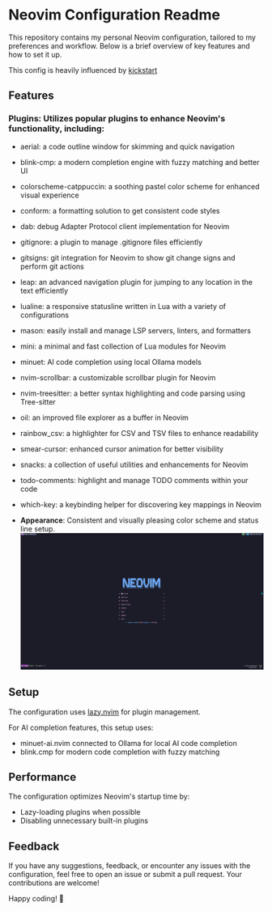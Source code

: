 # Neovim Configuration Readme

This repository contains my personal Neovim configuration, tailored to my
preferences and workflow. Below is a brief overview of key features and how to
set it up.

This config is heavily influenced by [kickstart](https://github.com/nvim-lua/kickstart.nvim.git)

## Features

### **Plugins**: Utilizes popular plugins to enhance Neovim's functionality, including:
  - aerial: a code outline window for skimming and quick navigation
  - blink-cmp: a modern completion engine with fuzzy matching and better UI
  - colorscheme-catppuccin: a soothing pastel color scheme for enhanced visual experience
  - conform: a formatting solution to get consistent code styles
  - dab: debug Adapter Protocol client implementation for Neovim
  - gitignore: a plugin to manage .gitignore files efficiently
  - gitsigns: git integration for Neovim to show git change signs and perform git actions
  - leap: an advanced navigation plugin for jumping to any location in the text efficiently
  - lualine: a responsive statusline written in Lua with a variety of configurations
  - mason: easily install and manage LSP servers, linters, and formatters
  - mini: a minimal and fast collection of Lua modules for Neovim
  - minuet: AI code completion using local Ollama models
  - nvim-scrollbar: a customizable scrollbar plugin for Neovim
  - nvim-treesitter: a better syntax highlighting and code parsing using Tree-sitter
  - oil: an improved file explorer as a buffer in Neovim
  - rainbow_csv: a highlighter for CSV and TSV files to enhance readability
  - smear-cursor: enhanced cursor animation for better visibility
  - snacks: a collection of useful utilities and enhancements for Neovim
  - todo-comments: highlight and manage TODO comments within your code
  - which-key: a keybinding helper for discovering key mappings in Neovim

- **Appearance**: Consistent and visually pleasing color scheme and status line setup.
![Screenshot](./screenshot.png)

## Setup
The configuration uses [lazy.nvim](https://github.com/folke/lazy.nvim) for plugin management.

For AI completion features, this setup uses:
- minuet-ai.nvim connected to Ollama for local AI code completion
- blink.cmp for modern code completion with fuzzy matching

## Performance
The configuration optimizes Neovim's startup time by:
- Lazy-loading plugins when possible
- Disabling unnecessary built-in plugins

## Feedback

If you have any suggestions, feedback, or encounter any issues with the configuration, feel free to open an issue or submit a pull request. Your contributions are welcome!

Happy coding! 🚀
